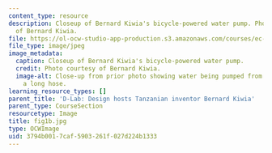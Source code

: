 ```yaml
---
content_type: resource
description: Closeup of Bernard Kiwia's bicycle-powered water pump. Photo courtesy
  of Bernard Kiwia.
file: https://ol-ocw-studio-app-production.s3.amazonaws.com/courses/ec-720j-d-lab-ii-design-spring-2010/3794b0017caf5903261f027d224b1333_fig1b.jpg
file_type: image/jpeg
image_metadata:
  caption: Closeup of Bernard Kiwia's bicycle-powered water pump.
  credit: Photo courtesy of Bernard Kiwia.
  image-alt: Close-up from prior photo showing water being pumped from a bucket through
    a long hose.
learning_resource_types: []
parent_title: 'D-Lab: Design hosts Tanzanian inventor Bernard Kiwia'
parent_type: CourseSection
resourcetype: Image
title: fig1b.jpg
type: OCWImage
uid: 3794b001-7caf-5903-261f-027d224b1333
---
```

